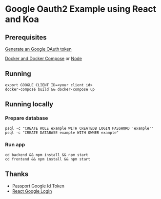 # Google Oauth2 Example using React and Koa

## Prerequisites

[Generate an Google OAuth token](https://developers.google.com/identity/protocols/OAuth2)

[Docker and Docker Compose](https://docs.docker.com/compose/) or [Node](https://nodejs.org/)

## Running

    export GOOGLE_CLIENT_ID=<your client id>
    docker-compose build && docker-compose up

## Running locally

### Prepare database

    psql -c "CREATE ROLE example WITH CREATEDB LOGIN PASSWORD 'example'"
    psql -c "CREATE DATABASE example WITH OWNER example"

### Run app

    cd backend && npm install && npm start
    cd frontend && npm install && npm start

## Thanks

* [Passport Google Id Token](https://github.com/jmreyes/passport-google-id-token)
* [React Google Login](https://github.com/anthonyjgrove/react-google-login)
